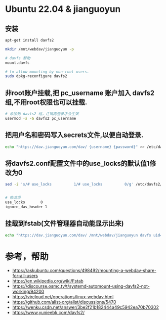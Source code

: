 # Ubuntu 22.04 & jianguoyun

## 安装

```bash
apt-get install davfs2

mkdir /mnt/webdav/jianguoyun -p

# davfs 帮助
mount.davfs

# to allow mounting by non-root users.
sudo dpkg-reconfigure davfs2
```

## 非root账户挂载,把 pc_username 账户加入 davfs2 组,不用root权限也可以挂载.
```bash
# 添加到 davfs2 组，注销再登录才会生效
usermod -a -G davfs2 pc_username
```

## 把用户名和密码写入secrets文件,以便自动登录.
```bash
echo "https://dav.jianguoyun.com/dav/ {username} {password}" >> /etc/davfs2/secrets
```

## 将davfs2.conf配置文件中的use_locks的默认值1修改为0
```bash
sed -i 's/# use_locks          1/# use_locks          0/g' /etc/davfs2/davfs2.conf


# 修改项
use_locks       0
ignore_dav_header 1
```

## 挂载到fstab(文件管理器自动能显示出来)
```bash
echo "https://dav.jianguoyun.com/dav/ /mnt/webdav/jianguoyun davfs uid=1000,gid=1000,_netdev,auto,user,rw 0 0" >> /etc/fstab
```

# 参考，帮助
- https://askubuntu.com/questions/498492/mounting-a-webdav-share-for-all-users
- https://en.wikipedia.org/wiki/Fstab
- https://discourse.osmc.tv/t/systemd-automount-using-davfs2-not-working/94200
- https://vircloud.net/operations/linux-webdav.html
- https://github.com/alist-org/alist/discussions/5470
- https://wenku.csdn.net/answer/3be2f21b182444a49c5942ea70b70302
- https://www.yunieebk.com/davfs2/


